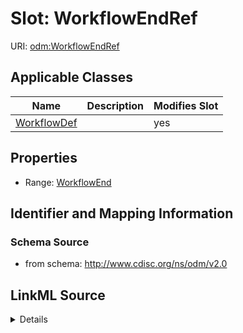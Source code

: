 # Slot: WorkflowEndRef

URI: [odm:WorkflowEndRef](http://www.cdisc.org/ns/odm/v2.0/WorkflowEndRef)



<!-- no inheritance hierarchy -->




## Applicable Classes

| Name | Description | Modifies Slot |
| --- | --- | --- |
[WorkflowDef](WorkflowDef.md) |  |  yes  |







## Properties

* Range: [WorkflowEnd](WorkflowEnd.md)





## Identifier and Mapping Information







### Schema Source


* from schema: http://www.cdisc.org/ns/odm/v2.0




## LinkML Source

<details>
```yaml
name: WorkflowEndRef
from_schema: http://www.cdisc.org/ns/odm/v2.0
rank: 1000
alias: WorkflowEndRef
domain_of:
- WorkflowDef
range: WorkflowEnd

```
</details>